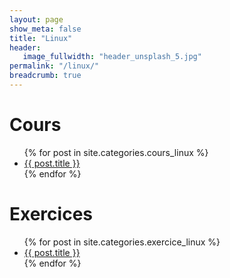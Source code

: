 ```yaml
---
layout: page
show_meta: false
title: "Linux"
header:
   image_fullwidth: "header_unsplash_5.jpg"
permalink: "/linux/"
breadcrumb: true
---
```


# **Cours**
<ul>
    {% for post in site.categories.cours_linux %}
    <li><a href="{{ site.url }}{{ post.url }}">{{ post.title }}</a></li>
    {% endfor %}
</ul>

# **Exercices**
<ul>
    {% for post in site.categories.exercice_linux %}
    <li><a href="{{ site.url }}{{ post.url }}">{{ post.title }}</a></li>
    {% endfor %}
</ul>
